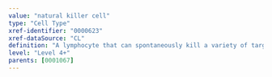 ```yaml
---
value: "natural killer cell"
type: "Cell Type"
xref-identifier: "0000623"
xref-dataSource: "CL"
definition: "A lymphocyte that can spontaneously kill a variety of target cells without prior antigenic activation via germline encoded activation receptors and also regulate immune responses via cytokine release and direct contact with other cells."
level: "Level 4+"
parents: [0001067]
---
```

